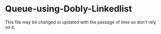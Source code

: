 # Queue-using-Dobly-Linkedlist
This file may be changed or updated with the passage of time so don't rely on it.
